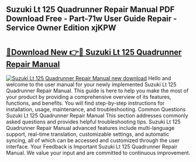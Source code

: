 ## Suzuki Lt 125 Quadrunner Repair Manual PDF Download Free - Part-71w User Guide Repair - Service Owner Edition xjKPW

# <h2><a href="http://bc46983.oget.top/?id=Suzuki+Lt+125+Quadrunner+Repair+Manual">🔗Download New 👉🔴 Suzuki Lt 125 Quadrunner Repair Manual</a></h2>

[![Suzuki Lt 125 Quadrunner Repair Manual new download](https://i.imgur.com/5g1atiW.png)](http://bc46983.oget.top/?id=Suzuki+Lt+125+Quadrunner+Repair+Manual)
Hello and welcome to the user manual for your newly implemented Suzuki Lt 125 Quadrunner Repair Manual. This guide is here to help you make the most of your product by providing a comprehensive overview of its features, functions, and benefits. You will find step-by-step instructions for installation, usage, maintenance, and troubleshooting. Common Questions Suzuki Lt 125 Quadrunner Repair Manual This section addresses commonly asked questions and provides helpful troubleshooting tips. Suzuki Lt 125 Quadrunner Repair Manual advanced features include multi-language support, real-time translation, customizable settings, and automatic syncing, all of which can be accessed and customized through the user interface. Your Feedback is Important Suzuki Lt 125 Quadrunner Repair Manual. We value your input and are committed to continuous improvement.
